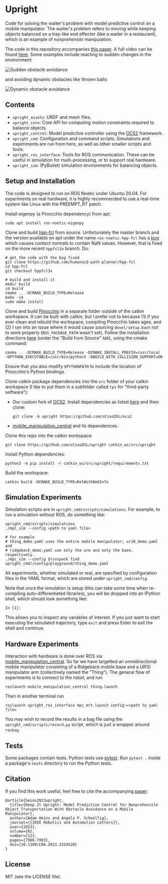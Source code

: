 # Upright

Code for solving the waiter's problem with model predictive control on a mobile
manipulator. The waiter's problem refers to moving while keeping objects
balanced on a tray-like end effector (like a waiter in a restaurant), which is
an example of *nonprehensile* manipulation.

The code in this repository accompanies [this
paper](https://arxiv.org/abs/2305.17484). A full video can be found
[here](http://tiny.cc/keep-it-upright). Some examples include reacting to
sudden changes in the environment:

![Sudden obstacle avoidance](https://static.adamheins.com/upright/sudden.gif)

and avoiding dynamic obstacles like thrown balls:

![Dynamic obstacle avoidance](https://static.adamheins.com/upright/dodge.gif)

## Contents
* `upright_assets`: URDF and mesh files.
* `upright_core`: Core API for computing motion constraints required to
  balance objects.
* `upright_control`: Model predictive controller using the
  [OCS2](https://github.com/leggedrobotics/ocs2) framework.
* `upright_cmd`: Configuration and command scripts. Simulations and experiments
  are run from here, as well as other smaller scripts and tools.
* `upright_ros_interface`: Tools for ROS communication. These can be useful in
  simulation for multi-processing, or to support real hardware.
* `upright_sim`: (PyBullet) simulation environments for balancing objects.

## Setup and Installation

The code is designed to run on ROS Noetic under Ubuntu 20.04. For experiments
on real hardware, it is highly recommended to use a real-time system like Linux
with the PREEMPT_RT patch.

Install eigenpy (a Pinocchio dependency) from apt:
```
sudo apt install ros-noetic-eigenpy
```

Clone and build [hpp-fcl](https://github.com/humanoid-path-planner/hpp-fcl)
from source. Unfortunately the master branch and the version available on apt
under the name `ros-noetic-hpp-fcl` has a
[bug](https://github.com/humanoid-path-planner/hpp-fcl/issues/344) which causes
contact normals to contain NaN values. However, that is fixed on the more
recent `hppfcl3x` branch. Do:
```
# get the code with the bug fixed
git clone https://github.com/humanoid-path-planner/hpp-fcl
cd hpp-fcl
git checkout hppfcl3x

# build and install it
mkdir build
cd build
cmake .. -DCMAKE_BUILD_TYPE=Release
make -j4
sudo make install
```

Clone and build [Pinocchio](https://github.com/stack-of-tasks/pinocchio) in a
separate folder outside of the catkin workspace. It can be built with catkin,
but I prefer not to because (1) if you ever clean and rebuild the workspace,
compiling Pinocchio takes ages, and (2) I ran into an issue where it would
cause sourcing `devel/setup.bash` not to work properly (`ROS_PACKAGE_PATH`
wasn't set). Follow the installation directions
[here](https://stack-of-tasks.github.io/pinocchio/download.html) (under the
"Build from Source" tab), using the cmake command:
```
cmake .. -DCMAKE_BUILD_TYPE=Release -DCMAKE_INSTALL_PREFIX=/usr/local -DPYTHON_EXECUTABLE=/usr/bin/python3 -DBUILD_WITH_COLLISION_SUPPORT=ON
```
Ensure that you also modify `$PYTHONPATH` to include the location of
Pinocchio's Python bindings.

Clone catkin package dependencies into the `src` folder of your catkin
workspace (I like to put them in a subfolder called `tps` for "third-party
software"):
* Our custom fork of [OCS2](https://github.com/utiasDSL/ocs2). Install
  dependencies as listed
  [here](https://leggedrobotics.github.io/ocs2/installation.html) and then
  clone:
  ```
  git clone -b upright https://github.com/utiasDSL/ocs2
  ```
* [mobile_manipulation_central](https://github.com/utiasDSL/mobile_manipulation_central)
  and its dependenices.

Clone this repo into the catkin workspace:
```
git clone https://github.com/utiasDSL/upright catkin_ws/src/upright
```

Install Python dependencies:
```
python3 -m pip install -r catkin_ws/src/upright/requirements.txt
```

Build the workspace:
```
catkin build -DCMAKE_BUILD_TYPE=RelWithDebInfo
```

## Simulation Experiments

Simulation scripts are in `upright_cmd/scripts/simulations`. For example, to
run a simulation without ROS, do something like:
```
upright_cmd/scripts/simulations
./mpc_sim --config <path to yaml file>

# for example
# thing_demo.yaml uses the entire mobile manipulator; ur10_demo.yaml and
# ridgeback_demo.yaml use only the arm and only the base, respectively.
./mpc_sim --config $(rospack find upright_cmd)/config/playground/thing_demo.yaml
```
All experiments, whether simulated or real, are specified by configuration
files in the YAML format, which are stored under `upright_cmd/config`.

Note that once the simulation is setup (this can take some time when
re-compiling auto-differentiated libraries), you will be dropped into an
IPython shell, which should look something like:
```
In [1]:
```
This allows you to inspect any variables of interest. If you just want to start
executing the simulated trajectory, type `exit` and press Enter to exit the
shell and continue.

## Hardware Experiments

Interaction with hardware is done over ROS via
[mobile_manipulation_central](https://github.com/utiasDSL/mobile_manipulation_central).
So far we have targetted an omnidirectional mobile manipulator consisting of a
Ridgeback mobile base and a UR10 manipulator arm (collectively named the
"Thing"). The general flow of experiments is to connect to the robot, and run
```
roslaunch mobile_manipulation_central thing.launch
```
Then in another terminal run
```
roslaunch upright_ros_interface mpc_mrt.launch config:=<path to yaml file>
```
You may wish to record the results in a bag file using the
`upright_cmd/scripts/record.py` script, which is just a wrapper around `rosbag`.

## Tests

Some packages contain tests. Python tests use [pytest](https://pytest.org/).
Run `pytest .` inside a package's `tests` directory to run the Python tests.

## Citation

If you find this work useful, feel free to cite the accompanying
[paper](https://doi.org/10.1109/LRA.2023.3324520):
```
@article{heins2023upright,
  title={Keep It Upright: Model Predictive Control for Nonprehensile Object Transportation With Obstacle Avoidance on a Mobile Manipulator}, 
  author={Adam Heins and Angela P. Schoellig},
  journal={{IEEE Robotics and Automation Letters}}, 
  year={2023},
  volume={8},
  number={12},
  pages={7986-7993},
  doi={10.1109/LRA.2023.3324520}
}
```

## License

MIT (see the LICENSE file).
